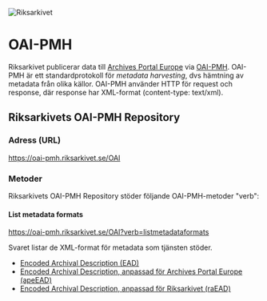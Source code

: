 ![Riksarkivet](https://sok.riksarkivet.se/Administration/Images/Layout/logo2.png)

# OAI-PMH

Riksarkivet publicerar data till [Archives Portal Europe](https://www.archivesportaleurope.net/sv) via [OAI-PMH](https://www.openarchives.org/pmh/). OAI-PMH är ett standardprotokoll för *metadata harvesting*, dvs hämtning av metadata från olika källor. OAI-PMH använder HTTP för request och response, där response har XML-format (content-type: text/xml).

## Riksarkivets OAI-PMH Repository

### Adress (URL)

https://oai-pmh.riksarkivet.se/OAI

### Metoder

Riksarkivets OAI-PMH Repository stöder följande OAI-PMH-metoder "verb":

#### List metadata formats

https://oai-pmh.riksarkivet.se/OAI?verb=listmetadataformats

Svaret listar de XML-format för metadata som tjänsten stöder.

* [Encoded Archival Description (EAD)](https://www.loc.gov/ead/)
* [Encoded Archival Description, anpassad för Archives Portal Europe (apeEAD)](http://wiki.archivesportaleurope.net/index.php/apeEAD)
* [Encoded Archival Description, anpassad för Riksarkivet (raEAD)](?)

